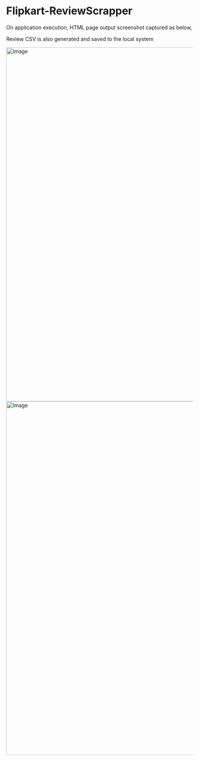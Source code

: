 # Flipkart-ReviewScrapper

On application execution, HTML page output screenshot captured as below,

Review CSV is also generated and saved to the local system

<img width="952" alt="image" src="https://user-images.githubusercontent.com/86144117/167879053-2c6ac9ce-10e2-4c64-8a69-44ac472740a9.png">

<img width="951" alt="image" src="https://user-images.githubusercontent.com/86144117/167879188-81f6859b-2b2c-4b8a-b5c8-158f40e1c98e.png">

